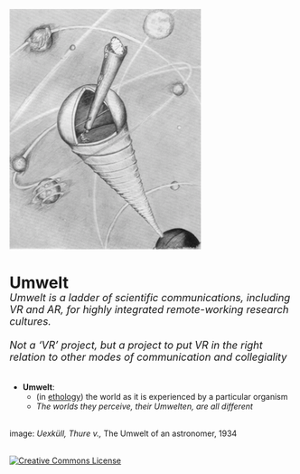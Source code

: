 
<img src='astronomers_umwelt.uexkull.png'><br/>

<h1>Umwelt</h1>
<em style="font-size: large; position: relative; top: -20px;">
Umwelt is a ladder of scientific communications, including VR and AR, for highly integrated remote-working research cultures.
<br/><br/>
Not a ‘VR’ project, but a project to put VR in the right relation to other modes of communication and collegiality
</em>
<br/>
<ul>
  <li> <strong>Umwelt</strong>:
  <ul>
  <li> (in <a href="https://en.wikipedia.org/wiki/Ethology">ethology</a>) the world as it is experienced by a particular organism 
  <li> <em>The worlds they perceive, their Umwelten, are all different</em>
</ul>
</ul>
<br/>
image: <em>Uexküll, Thure v.,</em> The Umwelt of an astronomer, 1934
<br/>
<br/>

<a rel="license" href="http://creativecommons.org/licenses/by-nc/4.0/"><img alt="Creative Commons License" style="border-width:0" src="https://i.creativecommons.org/l/by-nc/4.0/80x15.png" /></a> <br />

